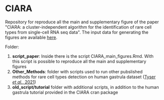 # CIARA
Repository for reproduce all the main and supplementary figure of the paper "CIARA: a cluster-independent algorithm for the identification of rare cell types from single-cell RNA seq data". 
The input data for generating the figures are available [here](https://hmgubox2.helmholtz-muenchen.de/index.php/s/x83jDLHobM7Qer6).

Folder:
1. **script_paper**: Inside there is the script CIARA_main_figures.Rmd. With this script is possible to reproduce all the main and supplementary figures
2. **Other_Methods**: folder with scripts used to run other pubslished methods for rare cell types detection on human gastrula dataset ([Tyser *et al.*, 2021](https://www.nature.com/articles/s41586-021-04158-y))
3. **old_script/tutorial** folder with additional scripts, in addition to the human gastrula tutorial provided in the CIARA cran package
